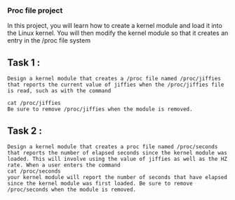 ### Proc file project
In this project, you will learn how to create a kernel module and load it into the Linux kernel. 
You will then modify the kernel module so that it creates an entry in the /proc file system

## Task 1 : 
	Design a kernel module that creates a /proc file named /proc/jiffies that reports the current value of jiffies when the /proc/jiffies file is read, such as with the command
	
	cat /proc/jiffies
	Be sure to remove /proc/jiffies when the module is removed.
	
## Task 2 : 	
	Design a kernel module that creates a proc file named /proc/seconds that reports the number of elapsed seconds since the kernel module was loaded. This will involve using the value of jiffies as well as the HZ rate. When a user enters the command
	cat /proc/seconds
	your kernel module will report the number of seconds that have elapsed since the kernel module was first loaded. Be sure to remove /proc/seconds when the module is removed.
